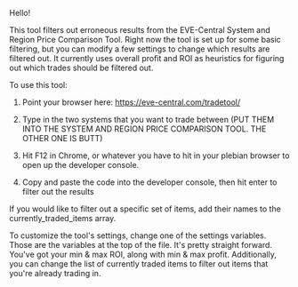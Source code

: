 Hello!

This tool filters out erroneous results from the EVE-Central System and Region Price Comparison Tool.  Right now the tool is set up for some basic filtering, but you can modify a few settings to change which results are filtered out.  It currently uses overall profit and ROI as heuristics for figuring out which trades should be filtered out.


To use this tool:

1) Point your browser here: https://eve-central.com/tradetool/

2) Type in the two systems that you want to trade between (PUT THEM INTO THE SYSTEM AND REGION PRICE COMPARISON TOOL.  THE OTHER ONE IS BUTT)

3) Hit F12 in Chrome, or whatever you have to hit in your plebian browser to open up the developer console.

4) Copy and paste the code into the developer console, then hit enter to filter out the results


If you would like to filter out a specific set of items, add their names to the currently_traded_items array.


To customize the tool's settings, change one of the settings variables.  Those are the variables at the top of the file.  It's pretty straight forward.  You've got your min & max ROI, along with min & max profit.  Additionally, you can change the list of currently traded items to filter out items that you're already trading in.